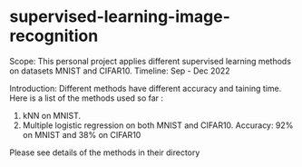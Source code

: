 # supervised-learning-image-recognition

Scope: This personal project applies different supervised learning methods on datasets MNIST and CIFAR10.
Timeline: Sep - Dec 2022

Introduction:
Different methods have different accuracy and taining time.
Here is a list of the methods used so far :

1. kNN on MNIST.
2. Multiple logistic regression on both MNIST and CIFAR10.
   Accuracy: 92% on MNIST and 38% on CIFAR10
   
Please see details of the methods in their directory
